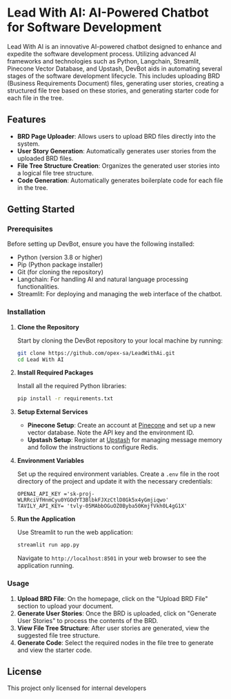 # Lead With AI: AI-Powered Chatbot for Software Development

Lead With AI is an innovative AI-powered chatbot designed to enhance and expedite the software development process. Utilizing advanced AI frameworks and technologies such as Python, Langchain, Streamlit, Pinecone Vector Database, and Upstash, DevBot aids in automating several stages of the software development lifecycle. This includes uploading BRD (Business Requirements Document) files, generating user stories, creating a structured file tree based on these stories, and generating starter code for each file in the tree.

## Features

- **BRD Page Uploader**: Allows users to upload BRD files directly into the system.
- **User Story Generation**: Automatically generates user stories from the uploaded BRD files.
- **File Tree Structure Creation**: Organizes the generated user stories into a logical file tree structure.
- **Code Generation**: Automatically generates boilerplate code for each file in the tree.

## Getting Started

### Prerequisites

Before setting up DevBot, ensure you have the following installed:
- Python (version 3.8 or higher)
- Pip (Python package installer)
- Git (for cloning the repository)
- Langchain: For handling AI and natural language processing functionalities.
- Streamlit: For deploying and managing the web interface of the chatbot.

### Installation

1. **Clone the Repository**

   Start by cloning the DevBot repository to your local machine by running:

   ```bash
   git clone https://github.com/opex-sa/LeadWithAi.git
   cd Lead With AI
   ```

2. **Install Required Packages**

   Install all the required Python libraries:

   ```bash
   pip install -r requirements.txt
   ```

3. **Setup External Services**

   - **Pinecone Setup**: Create an account at [Pinecone](https://www.pinecone.io/) and set up a new vector database. Note the API key and the environment ID.
   - **Upstash Setup**: Register at [Upstash](https://upstash.com/) for managing message memory and follow the instructions to configure Redis.

4. **Environment Variables**

   Set up the required environment variables. Create a `.env` file in the root directory of the project and update it with the necessary credentials:

   ```plaintext
   OPENAI_API_KEY ='sk-proj-WLRRciVfHnmCyu0YGOdYT3BlbkFJXzCtlD8Gk5x4yGmjiqwo'
   TAVILY_API_KEY= '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'
   ```

5. **Run the Application**

   Use Streamlit to run the web application:

   ```bash
   streamlit run app.py
   ```

   Navigate to `http://localhost:8501` in your web browser to see the application running.

### Usage

1. **Upload BRD File**: On the homepage, click on the "Upload BRD File" section to upload your document.
2. **Generate User Stories**: Once the BRD is uploaded, click on "Generate User Stories" to process the contents of the BRD.
3. **View File Tree Structure**: After user stories are generated, view the suggested file tree structure.
4. **Generate Code**: Select the required nodes in the file tree to generate and view the starter code.



## License

This project only licensed for internal developers
